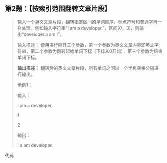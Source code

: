 ## 第2题：【按索引范围翻转文章片段】
>
> 输入一个英文文章片段，翻转指定区间的单词顺序，标点符号和普通字母一样处理。例如输入字符串“I am a developer.”，区间[0，3]，则输出“developer.a am I”。
>
> 输入描述：
> 使用换行隔开三个参数，第一个参数为英文文章内容即英文字符串，第二个参数为翻转起始单词下标（下标从0开始），第三个参数为结束单词下标。
>
> **输出描述：**
> 翻转后的英文文章片段，所有单词之间以一个半角空格分隔进行输出。
>
> 示例1：
>
> 输入：
>
> I am a developer.
>
> 1
>
> 2
>
> 输出：
>
> I a am developer.

代码
```

```

